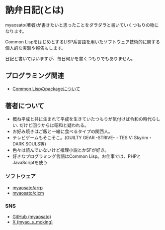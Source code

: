 # 訥弁日記(とは)
myaosato(著者)が書きたいと思ったことをダラダラと書いていくつもりの物になります。

Common LispをはじめとするLISP系言語を用いたソフトウェア技術的に関する個人的な実験や報告もします。

日記と書いてはいますが、毎日何かを書くつもりでもありません。


## プログラミング関連
- [Common Lispのpackageについて](/common-lisp-package.md)


## 著者について
- 概ね平成と共に生まれて平成を生きていたつもりが気付けば令和の時代らしい. だけど回りからは昭和と疑われる。
- お好み焼きはご飯と一緒に食べるタイプの関西人。
- テレビゲームもそこそこ。(GUILTY GEAR -STRIVE-・TES V: Skyrim・DARK SOULS等)
- 色々は読んでいないけど推理小説とかSFが好き。
- 好きなプログラミング言語はCommon Lisp。お仕事では、PHPとJavaScriptを使う


### ソフトウェア
- [myaosato/arrp](https://github.com/myaosato/arrp)
- [myaosato/clcm](https://github.com/myaosato/clcm)


### SNS
- [GitHub (myaosato)](https://github.com/myaosato)
- [X (myao_s_moking)](https://twitter.com/myao_s_moking)
